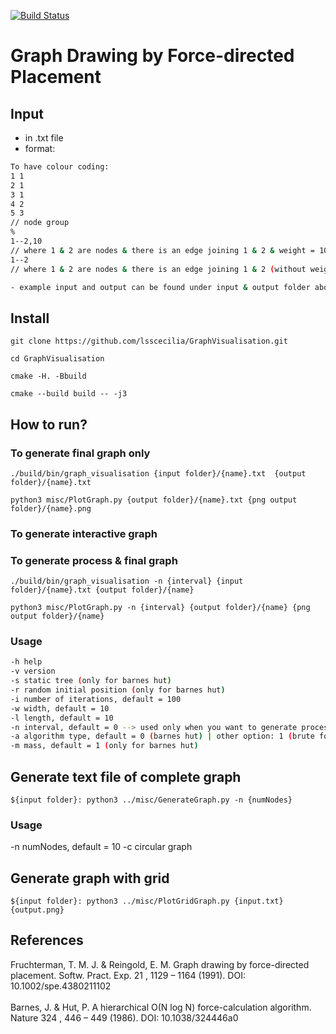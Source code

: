 [![Build Status](https://travis-ci.com/lsscecilia/GraphVisualisation.svg?branch=main)](https://travis-ci.com/lsscecilia/GraphVisualisation)

# Graph  Drawing  by  Force-directed  Placement

## Input
- in .txt file 
- format: 
```bash
To have colour coding:
1 1
2 1
3 1
4 2
5 3
// node group
%
1--2,10
// where 1 & 2 are nodes & there is an edge joining 1 & 2 & weight = 10 (weight is optional)
1--2
// where 1 & 2 are nodes & there is an edge joining 1 & 2 (without weight)

- example input and output can be found under input & output folder above
```

## Install 
`git clone https://github.com/lsscecilia/GraphVisualisation.git`

`cd GraphVisualisation`

`cmake -H. -Bbuild `

`cmake --build build -- -j3`

## How to run? 

### To generate final graph only 

`./build/bin/graph_visualisation {input folder}/{name}.txt  {output folder}/{name}.txt`

`python3 misc/PlotGraph.py {output folder}/{name}.txt {png output folder}/{name}.png`

### To generate interactive graph

### To generate process & final graph 

`./build/bin/graph_visualisation -n {interval} {input folder}/{name}.txt {output folder}/{name}`

`python3 misc/PlotGraph.py -n {interval} {output folder}/{name} {png output folder}/{name}`

### Usage 

```bash
-h help 
-v version 
-s static tree (only for barnes hut) 
-r random initial position (only for barnes hut) 
-i number of iterations, default = 100 
-w width, default = 10 
-l length, default = 10 
-n interval, default = 0 --> used only when you want to generate process 
-a algorithm type, default = 0 (barnes hut) | other option: 1 (brute force) 
-m mass, default = 1 (only for barnes hut)
```

## Generate text file of complete graph

`${input folder}: python3 ../misc/GenerateGraph.py -n {numNodes}`

### Usage
-n numNodes, default = 10 
-c circular graph

## Generate graph with grid

`${input folder}: python3 ../misc/PlotGridGraph.py {input.txt} {output.png}`

## References
Fruchterman, T. M. J. & Reingold, E. M. Graph drawing by force-directed placement. Softw. Pract. Exp. 21 , 1129 – 1164 (1991). DOI: 10.1002/spe.4380211102 <br/>
<br/>
Barnes, J. & Hut, P. A hierarchical O(N log N) force-calculation algorithm. Nature 324 , 446 – 449 (1986). DOI: 10.1038/324446a0

